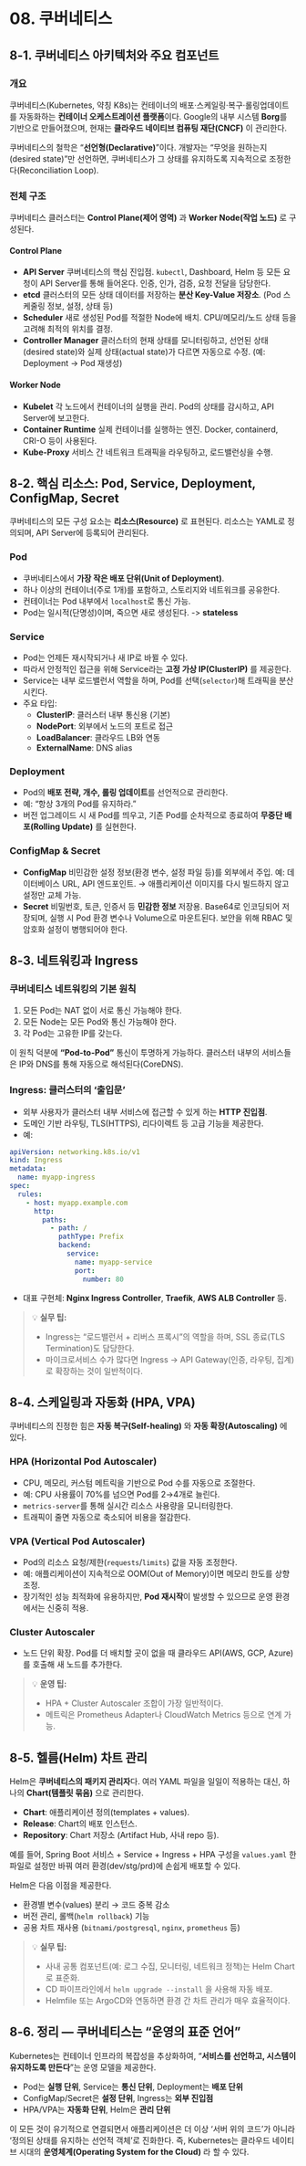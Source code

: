 # 08. 쿠버네티스



## 8-1. 쿠버네티스 아키텍처와 주요 컴포넌트

### 개요

쿠버네티스(Kubernetes, 약칭 K8s)는 컨테이너의 배포·스케일링·복구·롤링업데이트를 자동화하는 **컨테이너 오케스트레이션 플랫폼**이다. Google의 내부 시스템 **Borg**를 기반으로 만들어졌으며, 현재는 **클라우드 네이티브 컴퓨팅 재단(CNCF)** 이 관리한다.

쿠버네티스의 철학은 “**선언형(Declarative)**”이다. 개발자는 “무엇을 원하는지(desired state)”만 선언하면, 쿠버네티스가 그 상태를 유지하도록 지속적으로 조정한다(Reconciliation Loop).

### 전체 구조

쿠버네티스 클러스터는 **Control Plane(제어 영역)** 과 **Worker Node(작업 노드)** 로 구성된다.

#### Control Plane

- **API Server**
  쿠버네티스의 핵심 진입점.
  `kubectl`, Dashboard, Helm 등 모든 요청이 API Server를 통해 들어온다.
  인증, 인가, 검증, 요청 전달을 담당한다.
- **etcd**
  클러스터의 모든 상태 데이터를 저장하는 **분산 Key-Value 저장소**.
  (Pod 스케줄링 정보, 설정, 상태 등)
- **Scheduler**
  새로 생성된 Pod를 적절한 Node에 배치.
  CPU/메모리/노드 상태 등을 고려해 최적의 위치를 결정.
- **Controller Manager**
  클러스터의 현재 상태를 모니터링하고,
  선언된 상태(desired state)와 실제 상태(actual state)가 다르면 자동으로 수정.
  (예: Deployment → Pod 재생성)

#### Worker Node

- **Kubelet**
  각 노드에서 컨테이너의 실행을 관리.
  Pod의 상태를 감시하고, API Server에 보고한다.
- **Container Runtime**
  실제 컨테이너를 실행하는 엔진.
  Docker, containerd, CRI-O 등이 사용된다.
- **Kube-Proxy**
  서비스 간 네트워크 트래픽을 라우팅하고, 로드밸런싱을 수행.

## 8-2. 핵심 리소스: Pod, Service, Deployment, ConfigMap, Secret

쿠버네티스의 모든 구성 요소는 **리소스(Resource)** 로 표현된다. 리소스는 YAML로 정의되며, API Server에 등록되어 관리된다.

### Pod

- 쿠버네티스에서 **가장 작은 배포 단위(Unit of Deployment)**.
- 하나 이상의 컨테이너(주로 1개)를 포함하고, 스토리지와 네트워크를 공유한다.
- 컨테이너는 Pod 내부에서 `localhost`로 통신 가능.
- Pod는 일시적(단명성)이며, 죽으면 새로 생성된다. -> **stateless**

### Service

- Pod는 언제든 재시작되거나 새 IP로 바뀔 수 있다.
- 따라서 안정적인 접근을 위해 Service라는 **고정 가상 IP(ClusterIP)** 를 제공한다.
- Service는 내부 로드밸런서 역할을 하며, Pod를 선택(`selector`)해 트래픽을 분산시킨다.
- 주요 타입:
  - **ClusterIP**: 클러스터 내부 통신용 (기본)
  - **NodePort**: 외부에서 노드의 포트로 접근
  - **LoadBalancer**: 클라우드 LB와 연동
  - **ExternalName**: DNS alias

### Deployment

- Pod의 **배포 전략, 개수, 롤링 업데이트**를 선언적으로 관리한다.
- 예: “항상 3개의 Pod를 유지하라.”
- 버전 업그레이드 시 새 Pod를 띄우고, 기존 Pod를 순차적으로 종료하여 **무중단 배포(Rolling Update)** 를 실현한다.

### ConfigMap & Secret

- **ConfigMap**
  비민감한 설정 정보(환경 변수, 설정 파일 등)를 외부에서 주입.
  예: 데이터베이스 URL, API 엔드포인트.
  → 애플리케이션 이미지를 다시 빌드하지 않고 설정만 교체 가능.
- **Secret**
  비밀번호, 토큰, 인증서 등 **민감한 정보** 저장용.
  Base64로 인코딩되어 저장되며, 실행 시 Pod 환경 변수나 Volume으로 마운트된다.
  보안을 위해 RBAC 및 암호화 설정이 병행되어야 한다.

## 8-3. 네트워킹과 Ingress

### 쿠버네티스 네트워킹의 기본 원칙

1. 모든 Pod는 NAT 없이 서로 통신 가능해야 한다.
2. 모든 Node는 모든 Pod와 통신 가능해야 한다.
3. 각 Pod는 고유한 IP를 갖는다.

이 원칙 덕분에 **“Pod-to-Pod”** 통신이 투명하게 가능하다. 클러스터 내부의 서비스들은 IP와 DNS를 통해 자동으로 해석된다(CoreDNS).

### Ingress: 클러스터의 ‘출입문’

- 외부 사용자가 클러스터 내부 서비스에 접근할 수 있게 하는 **HTTP 진입점**.
- 도메인 기반 라우팅, TLS(HTTPS), 리다이렉트 등 고급 기능을 제공한다.
- 예:

```yaml
apiVersion: networking.k8s.io/v1
kind: Ingress
metadata:
  name: myapp-ingress
spec:
  rules:
    - host: myapp.example.com
      http:
        paths:
          - path: /
            pathType: Prefix
            backend:
              service:
                name: myapp-service
                port:
                  number: 80
```

- 대표 구현체: **Nginx Ingress Controller**, **Traefik**, **AWS ALB Controller** 등.

> 💡 **실무 팁:**
>
> - Ingress는 “로드밸런서 + 리버스 프록시”의 역할을 하며, SSL 종료(TLS Termination)도 담당한다.
> - 마이크로서비스 수가 많다면 Ingress → API Gateway(인증, 라우팅, 집계)로 확장하는 것이 일반적이다.

## 8-4. 스케일링과 자동화 (HPA, VPA)

쿠버네티스의 진정한 힘은 **자동 복구(Self-healing)** 와 **자동 확장(Autoscaling)** 에 있다.

### HPA (Horizontal Pod Autoscaler)

- CPU, 메모리, 커스텀 메트릭을 기반으로 Pod 수를 자동으로 조절한다.
- 예: CPU 사용률이 70%를 넘으면 Pod를 2→4개로 늘린다.
- `metrics-server`를 통해 실시간 리소스 사용량을 모니터링한다.
- 트래픽이 줄면 자동으로 축소되어 비용을 절감한다.

### VPA (Vertical Pod Autoscaler)

- Pod의 리소스 요청/제한(`requests`/`limits`) 값을 자동 조정한다.
- 예: 애플리케이션이 지속적으로 OOM(Out of Memory)이면 메모리 한도를 상향 조정.
- 장기적인 성능 최적화에 유용하지만, **Pod 재시작**이 발생할 수 있으므로 운영 환경에서는 신중히 적용.

### Cluster Autoscaler

- 노드 단위 확장.
  Pod를 더 배치할 곳이 없을 때 클라우드 API(AWS, GCP, Azure)를 호출해 새 노드를 추가한다.

> 💡 **운영 팁:**
>
> - HPA + Cluster Autoscaler 조합이 가장 일반적이다.
> - 메트릭은 Prometheus Adapter나 CloudWatch Metrics 등으로 연계 가능.

## 8-5. 헬름(Helm) 차트 관리

Helm은 **쿠버네티스의 패키지 관리자**다. 여러 YAML 파일을 일일이 적용하는 대신, 하나의 **Chart(템플릿 묶음)** 으로 관리한다.

- **Chart**: 애플리케이션 정의(templates + values).
- **Release**: Chart의 배포 인스턴스.
- **Repository**: Chart 저장소 (Artifact Hub, 사내 repo 등).

예를 들어, Spring Boot 서비스 + Service + Ingress + HPA 구성을 `values.yaml` 한 파일로 설정만 바꿔 여러 환경(dev/stg/prd)에 손쉽게 배포할 수 있다.

Helm은 다음 이점을 제공한다.

- 환경별 변수(values) 분리 → 코드 중복 감소
- 버전 관리, 롤백(`helm rollback`) 기능
- 공용 차트 재사용 (`bitnami/postgresql`, `nginx`, `prometheus` 등)

> 💡 **실무 팁:**
>
> - 사내 공통 컴포넌트(예: 로그 수집, 모니터링, 네트워크 정책)는 Helm Chart로 표준화.
> - CD 파이프라인에서 `helm upgrade --install` 을 사용해 자동 배포.
> - Helmfile 또는 ArgoCD와 연동하면 환경 간 차트 관리가 매우 효율적이다.

## 8-6. 정리 — 쿠버네티스는 “운영의 표준 언어”

Kubernetes는 컨테이너 인프라의 복잡성을 추상화하여, “**서비스를 선언하고, 시스템이 유지하도록 만든다**”는 운영 모델을 제공한다.

- Pod는 **실행 단위**, Service는 **통신 단위**, Deployment는 **배포 단위**
- ConfigMap/Secret은 **설정 단위**, Ingress는 **외부 진입점**
- HPA/VPA는 **자동화 단위**, Helm은 **관리 단위**

이 모든 것이 유기적으로 연결되면서 애플리케이션은 더 이상 ‘서버 위의 코드’가 아니라 ‘정의된 상태를 유지하는 선언적 객체’로 진화한다. 즉, Kubernetes는 클라우드 네이티브 시대의 **운영체계(Operating System for the Cloud)** 라 할 수 있다.
